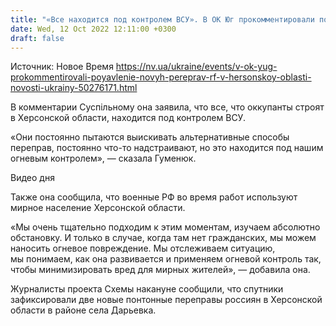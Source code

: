 ```yaml
---
title: "«Все находится под контролем ВСУ». В ОК Юг прокомментировали появление новых переправ оккупантов в Херсонской области"
date: Wed, 12 Oct 2022 12:11:00 +0300
draft: false
---
```

Источник: Новое Время https://nv.ua/ukraine/events/v-ok-yug-prokommentirovali-poyavlenie-novyh-pereprav-rf-v-hersonskoy-oblasti-novosti-ukrainy-50276171.html


В комментарии Суспільному она заявила, что все, что оккупанты строят в Херсонской области, находится под контролем ВСУ.

«Они постоянно пытаются выискивать альтернативные способы переправ, постоянно что-то надстраивают, но это находится под нашим огневым контролем», — сказала Гуменюк.

 Видео дня   

Также она сообщила, что военные РФ во время работ используют мирное население Херсонской области.

«Мы очень тщательно подходим к этим моментам, изучаем абсолютно обстановку. И только в случае, когда там нет гражданских, мы можем наносить огневое повреждение. Мы отслеживаем ситуацию, мы понимаем, как она развивается и применяем огневой контроль так, чтобы минимизировать вред для мирных жителей», — добавила она.

Журналисты проекта Схемы накануне сообщили, что спутники зафиксировали две новые понтонные переправы россиян в Херсонской области в районе села Дарьевка.
